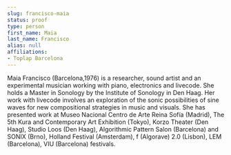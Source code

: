 ```yaml
---
slug: francisco-maia
status: proof
type: person
first_name: Maia
last_name: Francisco
alias: null
affiliations:
- Toplap Barcelona
---
```


Maia Francisco (Barcelona,1976) is a researcher, sound artist and an experimental musician working with piano, electronics and livecode. She holds a
Master in Sonology by the Institute of Sonology in Den Haag. Her work with
livecode involves an exploration of the sonic possibilities of sine waves for new
compositional strategies in music and visuals. She has presented work at Museo
Nacional Centro de Arte Reina Sofía (Madrid), The 5th Kura and Contemporary
Art Exhibition (Tokyo), Korzo Theater (Den Haag), Studio Loos (Den Haag),
Algorithmic Pattern Salon (Barcelona) and SONIX (Brno), Holland Festival
(Amsterdam), f (Algorave) 2.0 (Lisbon), LEM (Barcelona), VIU (Barcelona)
festivals.

